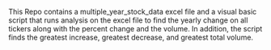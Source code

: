 This Repo contains a multiple_year_stock_data excel file and a visual basic script that runs analysis on the excel file to find the yearly change on all tickers along with the percent change and the volume. 
In addition, the script finds the greatest increase, greatest decrease, and greatest total volume. 